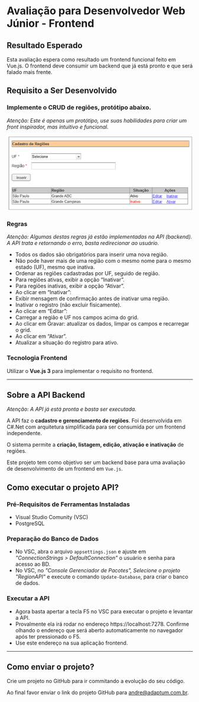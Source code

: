 # Avaliação para Desenvolvedor Web Júnior - Frontend

## Resultado Esperado

Esta avaliação espera como resultado um frontend funcional feito em Vue.js. O frontend deve consumir um backend que já está pronto e que será falado mais frente.

## Requisito a Ser Desenvolvido

### Implemente o CRUD de regiões, protótipo abaixo.

*Atenção: Este é apenas um protótipo, use suas habilidades para criar um front inspirador, mas intuitivo e funcional.*

![Protótipo da tela do CRUD](prototipo-tela-crud-regioes.png)

### Regras

*Atenção: Algumas destas regras já estão implementadas na API (backend). A API trata e retornando o erro, basta redirecionar ao usuário.*

- Todos os dados são obrigatórios para inserir uma nova região.
- Não pode haver mais de uma região com o mesmo nome para o mesmo estado (UF), mesmo que
inativa.
- Ordenar as regiões cadastradas por UF, seguido de região.
- Para regiões ativas, exibir a opção “Inativar”.
- Para regiões inativas, exibir a opção “Ativar”.
- Ao clicar em “Inativar”:
 - Exibir mensagem de confirmação antes de inativar uma região.
 - Inativar o registro (não excluir fisicamente).
- Ao clicar em “Editar”:
 - Carregar a região e UF nos campos acima do grid.
 - Ao clicar em Gravar: atualizar os dados, limpar os campos e recarregar o grid.
-  Ao clicar em “Ativar”.
 - Atualizar a situação do registro para ativo.

### Tecnologia Frontend

Utilizar o **Vue.js 3** para implementar o requisito no frontend.

---

## Sobre a API Backend

*Atenção: A API já está pronta e basta ser executada.*

A API faz o **cadastro e gerenciamento de regiões**. Foi desenvolvida em C#.Net com arquitetura simplificada para ser consumida por um frontend independente.

O sistema permite a **criação, listagem, edição, ativação e inativação** de regiões.

Este projeto tem como objetivo ser um backend base para uma avaliação de desenvolvimento de um frontend em `Vue.js`.

## Como executar o projeto API?

### Pré-Requisitos de Ferramentas Instaladas
- Visual Studio Comunity (VSC)
- PostgreSQL

### Preparação do Banco de Dados
- No VSC, abra o arquivo `appsettings.json` e ajuste em *"ConnectionStrings > DefaultConnection"* o usuário e senha para acesso ao BD.
- No VSC, no *"Console Gerenciador de Pacotes", Selecione o projeto "RegionAPI"* e execute o comando `Update-Database`, para criar o banco de dados.

### Executar a API
- Agora basta apertar a tecla F5 no VSC para executar o projeto e levantar a API.
- Provalmente ela irá rodar no endereço https://localhost:7278. Confirme olhando o endereço que será aberto automaticamente no navegador após ter pressionado o F5.
- Use este endereço na sua aplicação frontend.

---

## Como enviar o projeto?

Crie um projeto no GitHub para ir commitando a evolução do seu código.

Ao final favor enviar o link do projeto GitHub para andre@adaptum.com.br.
